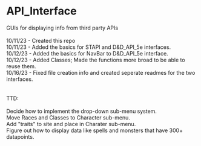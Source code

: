 # API_Interface<br>
GUIs for displaying info from third party APIs<br>
<br>
10/11/23 - Created this repo<br>
10/11/23 - Added the basics for STAPI and D&D_API_5e interfaces.<br>
10/12/23 - Added the basics for NavBar to D&D_API_5e interface.<br>
10/12/23 - Added Classes; Made the functions more broad to be able to reuse them.<br>
10/16/23 - Fixed file creation info and created seperate readmes for the two interfaces.<br>
<br>
<br>
TTD:<br>
<br>
Decide how to implement the drop-down sub-menu system.<br>
Move Races and Classes to Character sub-menu.<br>
Add "traits" to site and place in Charater sub-menu.<br>
Figure out how to display data like spells and monsters that have 300+ datapoints. <br>